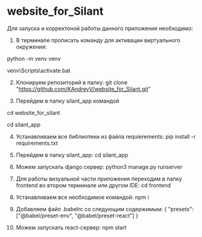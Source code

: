 # website_for_Silant
Для запуска и корректоной работы данного приложения необходимо:
1) В терминале прописать команду для активации виртуального окружения:

python -m venv venv

venv\Scripts\activate.bat

2) Клонируем репозиторий в папку:
git clone "https://github.com/KAndreyV/website_for_Silant.git"

3) Перейдем в папку silant_app командой

cd website_for_silant

cd silant_app

4) Устанавливаем все библиотеки из файла requierements:
pip install -r requirements.txt

6) Перейдем в папку silant_app:
cd silant_app

7) Можем запускать django сервер:
python3 manage.py runserver

8) Для работы визуальной части приложения переходим в папку frontend во втором терминале или другом IDE:
cd frontend

9) Устанавливаем все необходимое командой:
npm i

10) Добавляем файл .babelrc со следующим содержимым:
{ "presets": ["@babel/preset-env", "@babel/preset-react"] }

11) Можем запускать react-сервер:
npm start
